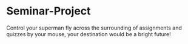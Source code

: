 # Seminar-Project

Control your superman fly across the surrounding of assignments and quizzes by your mouse, your destination would be a bright future!
